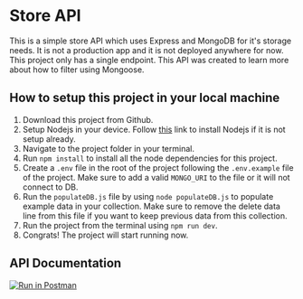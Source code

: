 # Store API

This is a simple store API which uses Express and MongoDB for it's storage needs. It is not a production app and it is not deployed anywhere for now.
This project only has a single endpoint. This API was created to learn more about how to filter using Mongoose.

## How to setup this project in your local machine

1. Download this project from Github.
2. Setup Nodejs in your device. Follow [this](https://nodejs.org/en/download) link to install Nodejs if it is not setup already.
3. Navigate to the project folder in your terminal.
4. Run `npm install` to install all the node dependencies for this project.
5. Create a `.env` file in the root of the project following the `.env.example` file of the project. Make sure to add a valid `MONGO_URI` to the file or it will not connect to DB.
6. Run the `populateDB.js` file by using `node populateDB.js` to populate example data in your collection. Make sure to remove the delete data line from this file if you want to keep previous data from this collection.
7. Run the project from the terminal using `npm run dev`.
8. Congrats! The project will start running now.

## API Documentation

[![Run in Postman](https://run.pstmn.io/button.svg)](https://app.getpostman.com/run-collection/20074453-4e5879ec-2680-489c-bcab-73139621f358?action=collection%2Ffork&collection-url=entityId%3D20074453-4e5879ec-2680-489c-bcab-73139621f358%26entityType%3Dcollection%26workspaceId%3Dc7abdf6b-9f37-4274-88cb-91647b3f9c1b)
